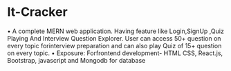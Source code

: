 ﻿# It-Cracker
• A complete MERN web application. Having feature like Login,SignUp ,Quiz
Playing And Interview Question Explorer. User can access 50+ question on
every topic forinterview preparation and can also play Quiz of 15+ question
on every topic.
• Exposure: Forfrontend development- HTML CSS, React.js, Bootstrap,
javascript and Mongodb for database
